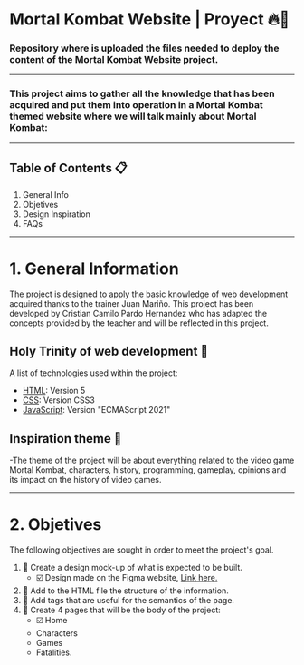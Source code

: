 # Mortal Kombat Website | Proyect   🔥👊
### Repository where is uploaded the files needed to deploy the content of the Mortal Kombat Website project.
---
### This project aims to gather all the knowledge that has been acquired and put them into operation in a Mortal Kombat themed website where we will talk mainly about Mortal Kombat:
---
## Table of Contents 📋
1. General Info
2. Objetives
3. Design Inspiration
4. FAQs

---

# 1. General Information
The project is designed to apply the basic knowledge of web development acquired thanks to the trainer Juan Mariño.
This project has been developed by Cristian Camilo Pardo Hernandez who has adapted the concepts provided by the teacher and will be reflected in this project.

## Holy Trinity of web development 🐲
A list of technologies used within the project:
* [HTML](https://lenguajehtml.com/): Version 5
* [CSS](https://lenguajecss.com/): Version CSS3​
* [JavaScript](https://lenguajejs.com/javascript/): Version "ECMAScript 2021"

## Inspiration theme 🤠
-The theme of the project will be about everything related to the video game Mortal Kombat, characters, history, programming, gameplay, opinions and its impact on the history of video games.

---

# 2. Objetives
The following objectives are sought in order to meet the project's goal.
1. 🏁 Create a design mock-up of what is expected to be built.
   * ☑️ Design made on the Figma website, [Link here.](https://www.figma.com/file/vyg5Ro8yByCAvCD8usniGO/Mortal-Kombat-WebSite-Design?type=whiteboard&node-id=0%3A1&t=3IxNW59CbqSJalit-1)
2. 🏁 Add to the HTML file the structure of the information.
3. 🏁 Add tags that are useful for the semantics of the page.
4. 🏁 Create 4 pages that will be the body of the project: 
   * ☑️ Home
   * Characters
   * Games
   * Fatalities.

